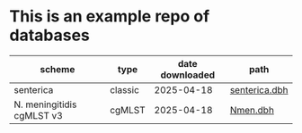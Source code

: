 # This is an example repo of databases

| scheme | type | date downloaded | path |
| ------ | ---- | --------------- | ---- |
| senterica | classic | 2025-04-18 | [senterica.dbh](/db/senterica.dbh) |
| N. meningitidis cgMLST v3 | cgMLST | 2025-04-18 | [Nmen.dbh](/db/Nmen.dbh) |


